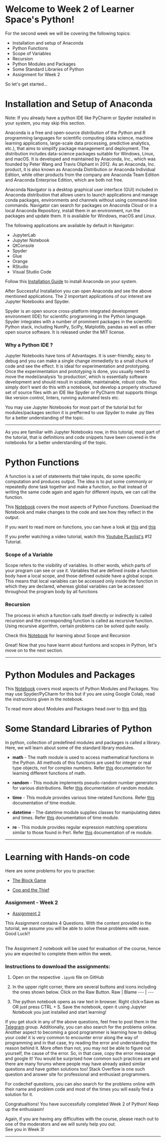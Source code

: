 # Welcome to Week 2 of Learner Space's Python! 

For the second week we will be covering the following topics:

* Installation and setup of Anaconda 
* Python Functions
* Scope of Variables
* Recursion
* Python Modules and Packages
* Some Standard Libraries of Python
* Assignment for Week 2

So let's get started...

# Installation and Setup of Anaconda

Note: If you already have a python IDE like PyCharm or Spyder installed in your system, you may skip this section.

Anaconda is a free and open-source distribution of the Python and R programming languages for scientific computing (data science, machine learning applications, large-scale data processing, predictive analytics, etc.), that aims to simplify package management and deployment. The distribution includes data-science packages suitable for Windows, Linux, and macOS. It is developed and maintained by Anaconda, Inc., which was founded by Peter Wang and Travis Oliphant in 2012. As an Anaconda, Inc. product, it is also known as Anaconda Distribution or Anaconda Individual Edition, while other products from the company are Anaconda Team Edition and Anaconda Enterprise Edition, which are both not free.

Anaconda Navigator is a desktop graphical user interface (GUI) included in Anaconda distribution that allows users to launch applications and manage conda packages, environments and channels without using command-line commands. Navigator can search for packages on Anaconda Cloud or in a local Anaconda Repository, install them in an environment, run the packages and update them. It is available for Windows, macOS and Linux.

The following applications are available by default in Navigator:

* JupyterLab
* Jupyter Notebook
* QtConsole
* Spyder
* Glue
* Orange
* RStudio
* Visual Studio Code

Follow this [Installation Guide](https://docs.anaconda.com/anaconda/install/) to install Anaconda on your system. 

After Successful Installation you can open Anaconda and see the above mentioned applications. The 2 important applications of our interest are Jupyter Notebooks and Spyder.

Spyder is an open source cross-platform integrated development environment (IDE) for scientific programming in the Python language. Spyder integrates with a number of prominent packages in the scientific Python stack, including NumPy, SciPy, Matplotlib, pandas as well as other open source software. It is released under the MIT license.

### Why a Python IDE ?

Jupyter Notebooks have tons of Advantages. It is user-friendly, easy to debug and you can make a single change immedietly to a small chunk of code and see the effect. It is ideal for experimentation and prototyping. Once the experimentation and prototyping is done, you usually need to move the model/analysis ‘to production’, which is essentially software development and should result in scalable, maintainable, robust code. You simply don’t want do this with a notebook, but develop a properly structured set of source files with an IDE like Spyder or PyCharm that supports things like version control, linters, running automated tests etc. 

You may use Jupyter Notebooks for most part of the tutorial but for modules/packages section it is prefferred to use Spyder to make .py files for a better understanding of the topic.

 <hr>
 
As you are familiar with Jupyter Notebooks now, in this tutorial, most part of the tutorial, that is definitions and code snippets have been covered in the notebooks for a better understanding of the topic. 

# Python Functions

A function is a set of statements that take inputs, do some specific computation and produces output. The idea is to put some commonly or repeatedly done task together and make a function, so that instead of writing the same code again and again for different inputs, we can call the function.

This [Notebook](Notebook1.ipynb) covers the most aspects of Python Functions. Download the Notebook and make changes to the code and see how they reflect in the output.

If you want to read more on functions, you can have a look at [this](https://www.geeksforgeeks.org/functions-in-python/) and [this](https://automatetheboringstuff.com/2e/chapter3/)

If you prefer watching a video tutorial, watch this [Youtube PLaylist's](https://www.youtube.com/playlist?list=PLzMcBGfZo4-mFu00qxl0a67RhjjZj3jXm) #12 Tutorial.

### Scope of a Variable

Scope refers to the visibility of variables. In other words, which parts of your program can see or use it. Variables that are defined inside a function body have a local scope, and those defined outside have a global scope. This means that local variables can be accessed only inside the function in which they are declared, whereas global variables can be accessed throughout the program body by all functions

### Recursion

The process in which a function calls itself directly or indirectly is called recursion and the corresponding function is called as recursive function. Using recursive algorithm, certain problems can be solved quite easily.

Check this [Notebook](Notebook2.ipynb) for learning about Scope and Recursion



Great! Now that you have learnt about funtions and scopes in Python, let's move on to the next section.
<hr>

# Python Modules and Packages

This [Notebook](Notebook3.ipynb) covers most aspects of Python Modules and Packages. You may use Spyder/PyCharm for this but if you are using Google Colab, read the instructions given in the notebook.

To read more about Modules and Packages head over to [this](https://www.geeksforgeeks.org/python-modules/) and [this](https://www.learnpython.org/en/Modules_and_Packages)


# Some Standard Libraries of Python

In python, collection of predefined modules and packages is called a library. Here, we will learn about some of the standard library modules.

* **math** - The math module is used to access mathematical functions in the Python. All methods of this functions are used for integer or real type objects, not for complex numbers. Refer [this](https://docs.python.org/3/library/math.html) documentation for learning different functions of math.

* **random** - This module implements pseudo-random number generators for various distributions. Refer [this](https://docs.python.org/3/library/random.html) documentation of random module.

* **time** - This module provides various time-related functions. Refer [this](https://docs.python.org/3/library/time.html) documentation of time module.

* **datetime** - The datetime module supplies classes for manipulating dates and times. Refer [this](https://docs.python.org/3/library/datetime.html) documentation of time module.

* **re** - This module provides regular expression matching operations similar to those found in Perl. Refer [this](https://docs.python.org/3/library/re.html) documentation of re module.

<hr>

# Learning with Hands-on code

Here are some problems for you to practise:

* [The Block Game](https://www.codechef.com/problems/PALL01)

* [Cop and the Thief](https://www.codechef.com/problems/COPS)

### Assignment - Week 2

* [Assignment 2](Week2_Assignment.ipynb)

This Assignment contains 4 Questions. With the content provided in the tutorial, we assume you will be able to solve these problems with ease. Good Luck!!

<br> The Assignment 2 notebook will be used for evaluation of the course, hence you are expected to complete them within the week.

### Instructions to download the assignments:
1. Open on the respective `.ipynb` file on GitHub
2. In the upper right corner, there are several buttons and icons including the ones shown below. Click on the Raw Button.
       Raw | Blame
      --- | ---
      
3. The python notebook opens as raw text in browser. Right click->Save as OR just press CTRL + S. Save the notebook, open it using Jupyter Notebook you just installed and start learning! 


If you get stuck in any of the above questions, feel free to post them in the [Telegram](https://t.me/joinchat/OEr2Tk_ieMMmwihkBQVjFw) group. Additionally, you can also search for the problems online. Another aspect to becoming a good programmer is learning how to debug your code! it is very common to encounter error along the way of programming and in that case, try reading the error and understanding the reason behind it. More often than not, you may not be able to figure out yourself, the cause of the error. So, in that case, copy the error meassage and google it! You would be surprised how common such practices are and there are many forums where people may have already asked similar questions and have gotten solutions too! Stack Overflow is one such question and answer site for professional and enthusiast programmers. 

For codechef questions, you can also search for the problems online with their name and problem code and most of the times you will easily find a solution for it. 

Congratualtions! You have successfully completed Week 2 of Python! Keep up the enthusiasm! 

Again, if you are having any difficulties with the course, please reach out to one of the moderators and we will surely help you out. 
<br>See you in Week 3!

<hr>
